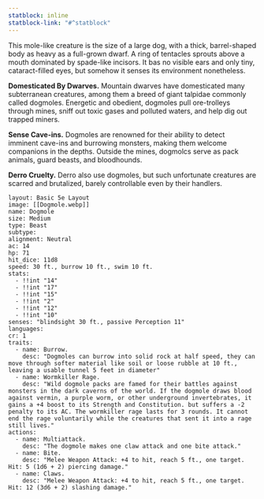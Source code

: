 ```yaml
---
statblock: inline
statblock-link: "#^statblock"
---
```


This mole-like creature is the size of a large dog, with a thick,
barrel-shaped body as heavy as a full-grown dwarf. A ring of
tentacles sprouts above a mouth dominated by spade-like incisors.
It bas no visible ears and only tiny, cataract-filled eyes, but
somehow it senses its environment nonetheless.

**Domesticated By Dwarves.** Mountain dwarves have
domesticated many subterranean creatures, among them a breed
of giant talpidae commonly called dogmoles. Energetic and
obedient, dogmoles pull ore-trolleys through mines, sniff out
toxic gases and polluted waters, and help dig out trapped miners.

**Sense Cave-ins.** Dogmoles are renowned for their ability to
detect imminent cave-ins and burrowing monsters, making
them welcome companions in the depths. Outside the mines,
dogmolcs serve as pack animals, guard beasts, and bloodhounds.

**Derro Cruelty.** Derro also use dogmoles, but such
unfortunate creatures are scarred and brutalized, barely
controllable even by their handlers.

```statblock
layout: Basic 5e Layout
image: [[Dogmole.webp]]
name: Dogmole
size: Medium
type: Beast
subtype: 
alignment: Neutral
ac: 14
hp: 71
hit_dice: 11d8
speed: 30 ft., burrow 10 ft., swim 10 ft.
stats: 
  - !!int "14"
  - !!int "17"
  - !!int "15"
  - !!int "2"
  - !!int "12"
  - !!int "10"
senses: "blindsight 30 ft., passive Perception 11"
languages: 
cr: 1
traits:
  - name: Burrow.
    desc: "Dogmoles can burrow into solid rock at half speed, they can move through softer material like soil or loose rubble at 10 ft., leaving a usable tunnel 5 feet in diameter"
  - name: Wormkiller Rage.
    desc: "Wild dogmole packs are famed for their battles against monsters in the dark caverns of the world. If the dogmole draws blood against vermin, a purple worm, or other underground invertebrates, it gains a +4 boost to its Strength and Constitution. but suffers a -2 penalty to its AC. The wormkiller rage lasts for 3 rounds. It cannot end the rage voluntarily while the creatures that sent it into a rage still lives."
actions:
  - name: Multiattack.
    desc: "The dogmole makes one claw attack and one bite attack."
  - name: Bite. 
    desc: "Melee Weapon Attack: +4 to hit, reach 5 ft., one target. Hit: 5 (1d6 + 2) piercing damage."
  - name: Claws. 
    desc: "Melee Weapon Attack: +4 to hit, reach 5 ft., one target. Hit: 12 (3d6 + 2) slashing damage."
```

